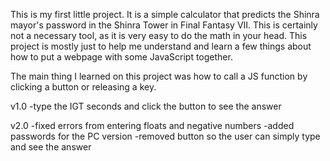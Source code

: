 This is my first little project. It is a simple calculator that predicts the Shinra mayor's password in the Shinra Tower in Final Fantasy VII. This is certainly not a necessary tool, as it is very easy to do the math in your head. This project is mostly just to help me understand and learn a few things about how to put a webpage with some JavaScript together. 

The main thing I learned on this project was how to call a JS function by clicking a button or releasing a key.

v1.0
    -type the IGT seconds and click the button to see the answer

v2.0 
    -fixed errors from entering floats and negative numbers 
    -added passwords for the PC version
    -removed button so the user can simply type and see the answer